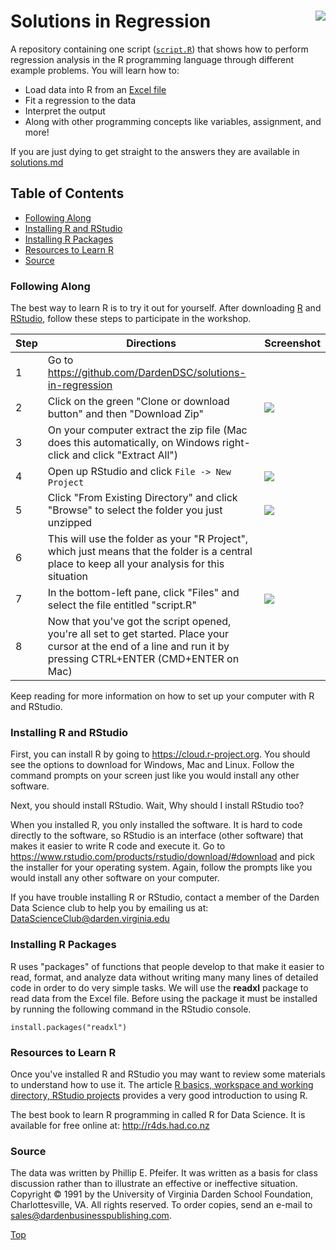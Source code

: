 # Solutions in Regression<img src="https://decollins1969.files.wordpress.com/2012/12/graphic-1.gif?w=330&zoom=2" align="right" />
A repository containing one script ([`script.R`](script.R)) that shows how to 
perform regression analysis in the R programming language through different example 
problems. You will learn how to:  

   - Load data into R from an [Excel file](Problems%20in%20Regression%20QA-0416%20data.xls)
   - Fit a regression to the data
   - Interpret the output
   - Along with other programming concepts like variables, assignment, and more!
   
If you are just dying to get straight to the answers they are available in [solutions.md](solutions.md)

## Table of Contents
 - [Following Along](#following-along)
 - [Installing R and RStudio](#installing-r-and-rstudio)
 - [Installing R Packages](#installing-r-packages)
 - [Resources to Learn R](#resources-to-learn-r)
 - [Source](#source)
 
### Following Along
The best way to learn R is to try it out for yourself. After downloading [R](https://cloud.r-project.org) 
and [RStudio](https://www.rstudio.com/products/rstudio/download/#download), follow 
these steps to participate in the workshop.  

Step | Directions | Screenshot
---|---|---
&#x2060;1 | Go to https://github.com/DardenDSC/solutions-in-regression | 
&#x2060;2 | Click on the green "Clone or download button" and then "Download Zip" | ![]('./screenshots/download-zip.png') 
&#x2060;3 | On your computer extract the zip file (Mac does this automatically, on Windows right-click and click "Extract All") | 
&#x2060;4 | Open up RStudio and click `File -> New Project` | ![]('./screenshots/new-project.png') 
&#x2060;5 | Click "From Existing Directory" and click "Browse" to select the folder you just unzipped | ![]('./screenshots/select-folder.png') 
&#x2060;6 | This will use the folder as your "R Project", which just means that the folder is a central place to keep all your analysis for this situation | 
&#x2060;7 | In the bottom-left pane, click "Files" and select the file entitled "script.R" | ![]('./screenshots/open-script.png') 
&#x2060;8 | Now that you've got the script opened, you're all set to get started. Place your cursor at the end of a line and run it by pressing CTRL+ENTER (CMD+ENTER on Mac) | 

Keep reading for more information on how to set up your computer with R and RStudio.
 
### Installing R and RStudio
First, you can install R by going to https://cloud.r-project.org. You should see 
the options to download for Windows, Mac and Linux. Follow the command prompts on your 
screen just like you would install any other software.

Next, you should install RStudio. Wait, Why should I install RStudio too?  

When you installed R, you only installed the software. It is hard to code directly to the software, so 
RStudio is an interface (other software) that makes it easier to write R code and 
execute it. Go to https://www.rstudio.com/products/rstudio/download/#download and 
pick the installer for your operating system. Again, follow the prompts like you would 
install any other software on your computer. 

If you have trouble installing R or RStudio, contact a member of the Darden Data Science 
club to help you by emailing us at: DataScienceClub@darden.virginia.edu

### Installing R Packages
R uses "packages" of functions that people develop to that make it easier to read, 
format, and analyze data without writing many many lines of detailed code in order 
to do very simple tasks. We will use the **readxl** package to read data from the 
Excel file. Before using the package it must be installed by running the following 
command in the RStudio console.

```
install.packages("readxl")
```

### Resources to Learn R
Once you've installed R and RStudio you may want to review some materials 
to understand how to use it. The article [R basics, workspace and working directory, RStudio projects](http://stat545.com/block002_hello-r-workspace-wd-project.html) provides a 
very good introduction to using R.

The best book to learn R programming in called R for Data Science. It is available 
for free online at: http://r4ds.had.co.nz

### Source
The data was written by Phillip E. Pfeifer. It was written as a basis for class 
discussion rather than to illustrate an effective or ineffective situation. 
Copyright &copy; 1991 by the University of Virginia Darden School Foundation, Charlottesville, 
VA. All rights reserved. To order copies, send an e-mail to sales@dardenbusinesspublishing.com.

[Top](#solutions-in-regression)
